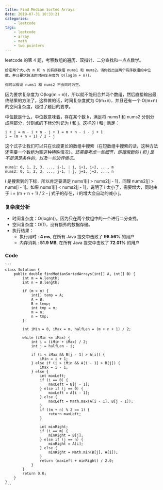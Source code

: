 ```yaml
---
title: Find Median Sorted Arrays
date: 2019-07-31 10:33:21
categories:
    - leetcode
tags: 
    - leetcode
    - array
    - math
    - two pointers
---
```


leetcode 的第 4 题，考察数组的遍历、双指针、二分查找和一点点数学。

    给定两个大小为 m 和 n 的有序数组 nums1 和 nums2。请你找出这两个有序数组的中位数，并且要求算法的时间复杂度为 O(log(m + n))。

    你可以假设 nums1 和 nums2 不会同时为空。

<!-- more -->

因为要求复杂度为 O(log(m + n))，所以就不能用合并两个数组，然后直接输出最终结果的方法了，这样做的话，时间复杂度就为 O(m+n)，并且还有一个 O(m+n) 的空间复杂度，超过了题目的要求。

中位数是什么，中位数意味着，存在某个数 k，满足将 nums1 和 nums2 分别分成两部分，分割点的下标分别记为 i 和 j。这样的 i 和 j 满足：

    i + j = m - i + n - j + 1 = m + n - i - j + 1
    i = (m + n + 1) / 2 - j

这个式子让我们可以只在长度更长的数组中搜索（在短数组中搜索的话，这种方法还需要一个数组为空这种特殊情况）。*还需要考虑一些细节，即搜索到的 i 和 j 是不是满足条件的，以及一些边界情况。*

    nums1: 0, 1, 2, 3, ..., i-1, | i, i+1, i+2, ..., m
    nums2: 0, 1, 2, 3, ..., j-1, | j, j+1, j+2, ..., n

i 是搜索到的下标，所以肯定要满足 nums1[i] > nums2[j - 1]，同理 nums2[j] > nums[i - 1]。如果 nums1[i] < nums2[j - 1]，说明了 i 太小了，需要增大，同时由于 i = (m + n + 1) / 2 - j 式子的存在，i 的增大会自动的减小 j。

### 复杂度分析

- 时间复杂度：O(log(n))。因为只在两个数组中的一个进行二分查找。
- 空间复杂度：O(1)，没有额外的数据存储。
- 执行结果：
  - 执行用时 : **4 ms**, 在所有 Java 提交中击败了 **98.56%** 的用户
  - 内存消耗 : **51.9 MB**, 在所有 Java 提交中击败了 **72.01%** 的用户

### Code

    ```
    class Solution {
        public double findMedianSortedArrays(int[] A, int[] B) {
            int m = A.length;
            int n = B.length;

            if (m > n) {
                int[] temp = A;
                A = B;
                B = temp;
                int tmp = m;
                m = n;
                n = tmp;
            }

            int iMin = 0, iMax = m, halfLen = (m + n + 1) / 2;

            while (iMin <= iMax) {
                int i = (iMin + iMax) / 2;
                int j = halfLen - i;

                if (i < iMax && B[j - 1] > A[i]) {
                    iMin = i + 1;
                } else if (i > iMin && A[i - 1] > B[j]) {
                    iMax = i - 1;
                } else {
                    int maxLeft;
                    if (i == 0) {
                        maxLeft = B[j - 1];
                    } else if (j == 0) {
                        maxLeft = A[i - 1];
                    } else {
                        maxLeft = Math.max(A[i - 1], B[j - 1]);
                    }
                    if ((m + n) % 2 == 1) {
                        return maxLeft;
                    }

                    int minRight;
                    if (i == m) {
                        minRight = B[j];
                    } else if (j == n) {
                        minRight = A[i];
                    } else {
                        minRight = Math.min(B[j], A[i]);
                    }
                    return (maxLeft + minRight) / 2.0;
                }
            }
            return 0.0;
        }
    }
    ```